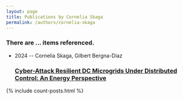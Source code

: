 ```yaml
---
layout: page
title: Publications by Cornelia Skaga
permalink: /authors/cornelia-skaga
---
```


<h3 id="number-posts">There are ... items referenced.</h3>
<ul class="post-list">
<li><span class='post-meta'>2024 -- Cornelia Skaga, Gilbert Bergna-Diaz</span><h3><a class='post-link' href="{{ site.baseurl }}/cyber-attack-resilient-dc-microgrids-under-distributed-control-an-energy-perspective">Cyber-Attack Resilient DC Microgrids Under Distributed Control: An Energy Perspective</a></h3></li>

</ul>
{% include count-posts.html %}
